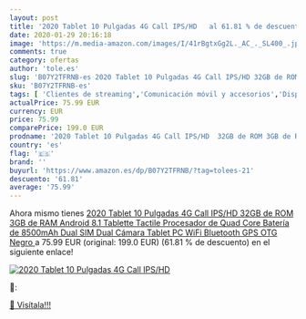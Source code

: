 ```yaml
---
layout: post
title: '2020 Tablet 10 Pulgadas 4G Call IPS/HD   al 61.81 % de descuento'
date: 2020-01-29 20:16:18
image: 'https://m.media-amazon.com/images/I/41rBgtxGg2L._AC_._SL400_.jpg'
comments: true
category: ofertas
author: 'tole.es'
slug: 'B07Y2TFRNB-es 2020 Tablet 10 Pulgadas 4G Call IPS/HD 32GB de ROM 3GB de...'
sku: 'B07Y2TFRNB-es'
tags: [ 'Clientes de streaming','Comunicación móvil y accesorios','Dispositivos para el streaming','Electrónica','Equipos de audio y Hi-Fi','Informática','Móviles','Móviles y smartphones libres','Smartwatches','Tablets','Tecnología para vestir','android', ]
actualPrice: 75.99 EUR
currency: EUR
price: 75.99
comparePrice: 199.0 EUR
prodname: '2020 Tablet 10 Pulgadas 4G Call IPS/HD  32GB de ROM 3GB de RAM Android 8.1 Tablette Tactile Procesador de Quad Core Batería de 8500mAh Dual SIM Dual Cámara Tablet PC WiFi Bluetooth GPS OTG Negro '
country: 'es'
flag: '🇪🇸'
brand: ''
buyurl: 'https://www.amazon.es/dp/B07Y2TFRNB/?tag=tolees-21'
descuento: '61.81'
average: '75.99'
---
```


Ahora mismo tienes [2020 Tablet 10 Pulgadas 4G Call IPS/HD  32GB de ROM 3GB de RAM Android 8.1 Tablette Tactile Procesador de Quad Core Batería de 8500mAh Dual SIM Dual Cámara Tablet PC WiFi Bluetooth GPS OTG Negro ](https://www.amazon.es/dp/B07Y2TFRNB/?tag=tolees-21) a 75.99 EUR (original: 199.0 EUR) (61.81 %  de descuento) en el siguiente enlace!

[![2020 Tablet 10 Pulgadas 4G Call IPS/HD  ](https://m.media-amazon.com/images/I/41rBgtxGg2L._AC_._SL400_.jpg)](https://www.amazon.es/dp/B07Y2TFRNB/?tag=tolees-21)

🔎:


[🛒 Visítala!!!](https://www.amazon.es/dp/B07Y2TFRNB/?tag=tolees-21)
